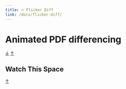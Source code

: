 ```yaml
---
title: 🔥 Flicker Diff
link: /docs/flicker-diff/
---
```


# Animated PDF differencing

[&#8595;](#watch-this-space) [&#8593;](#flicker-diff)

## Watch This Space

[&#8593;](#flicker-diff)
